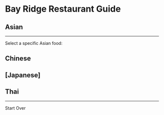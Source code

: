 # Bay Ridge Restaurant Guide
## Asian
---
Select a specific Asian food:
## Chinese 
## [Japanese] 
## Thai
---
Start Over